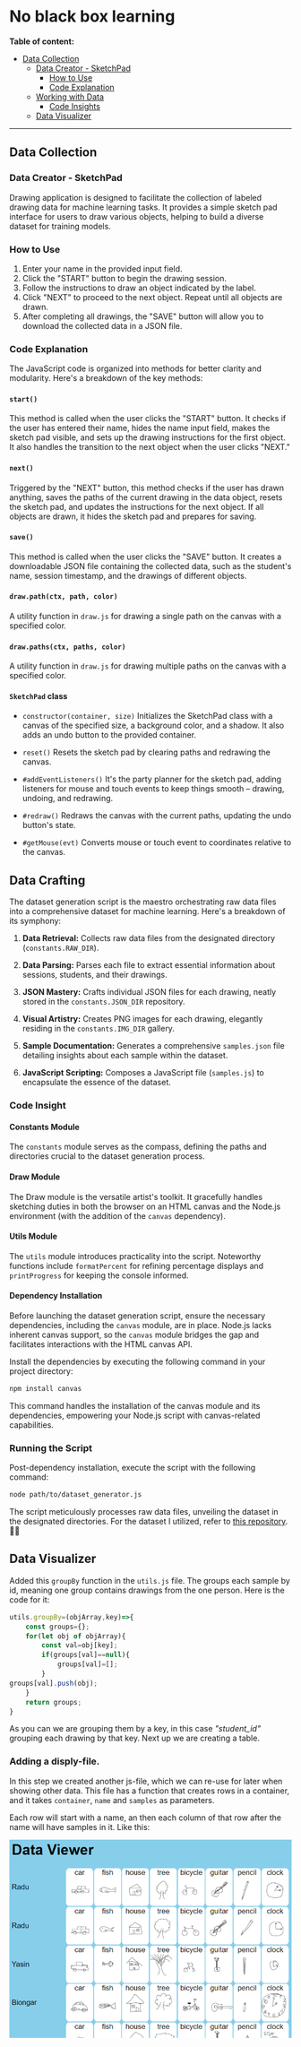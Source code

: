 # No black box learning

**Table of content:**
- [Data Collection](#data-collection)
  - [Data Creator - SketchPad](#data-creator-drawing)
    - [How to Use](#how-to-use)
    - [Code Explanation](#code-explanation)
  - [Working with Data](#dataset-generation)
    - [Code Insights](#code-explanation-2)
  - [Data Visualizer](#data-visualizer)
---

<a id=data-collection></a>
## Data Collection

<a id=data-creator-drawing></a>
### Data Creator - SketchPad
Drawing application is designed to facilitate the collection of labeled drawing data for machine learning tasks. It provides a simple sketch pad interface for users to draw various objects, helping to build a diverse dataset for training models.

<a id=how-to-use></a>
### How to Use
1. Enter your name in the provided input field.
2. Click the "START" button to begin the drawing session.
3. Follow the instructions to draw an object indicated by the label.
4. Click "NEXT" to proceed to the next object. Repeat until all objects are drawn.
5. After completing all drawings, the "SAVE" button will allow you to download the collected data in a JSON file.

<a id=code-explanation></a>
### Code Explanation
The JavaScript code is organized into methods for better clarity and modularity. Here's a breakdown of the key methods:

#### `start()`
This method is called when the user clicks the "START" button. It checks if the user has entered their name, hides the name input field, makes the sketch pad visible, and sets up the drawing instructions for the first object. It also handles the transition to the next object when the user clicks "NEXT."

#### `next()`
Triggered by the "NEXT" button, this method checks if the user has drawn anything, saves the paths of the current drawing in the data object, resets the sketch pad, and updates the instructions for the next object. If all objects are drawn, it hides the sketch pad and prepares for saving.

#### `save()`
This method is called when the user clicks the "SAVE" button. It creates a downloadable JSON file containing the collected data, such as the student's name, session timestamp, and the drawings of different objects.

#### `draw.path(ctx, path, color)`
A utility function in `draw.js` for drawing a single path on the canvas with a specified color.

#### `draw.paths(ctx, paths, color)`
A utility function in `draw.js` for drawing multiple paths on the canvas with a specified color.

#### `SketchPad` class
- `constructor(container, size)`
  Initializes the SketchPad class with a canvas of the specified size, a background color, and a shadow. It also adds an undo button to the provided container.

- `reset()`
  Resets the sketch pad by clearing paths and redrawing the canvas.

- `#addEventListeners()`
  It's the party planner for the sketch pad, adding listeners for mouse and touch events to keep things smooth – drawing, undoing, and redrawing.

- `#redraw()`
  Redraws the canvas with the current paths, updating the undo button's state.

- `#getMouse(evt)`
  Converts mouse or touch event to coordinates relative to the canvas.


<a id=dataset-generation></a>
## Data Crafting

The dataset generation script is the maestro orchestrating raw data files into a comprehensive dataset for machine learning. Here's a breakdown of its symphony:

1. **Data Retrieval:**
     Collects raw data files from the designated directory (`constants.RAW_DIR`).
  
2. **Data Parsing:**
     Parses each file to extract essential information about sessions, students, and their drawings.
  
3. **JSON Mastery:**
     Crafts individual JSON files for each drawing, neatly stored in the `constants.JSON_DIR` repository.
  
4. **Visual Artistry:**
     Creates PNG images for each drawing, elegantly residing in the `constants.IMG_DIR` gallery.
  
5. **Sample Documentation:**
    Generates a comprehensive `samples.json` file detailing insights about each sample within the dataset.
  
6. **JavaScript Scripting:**
     Composes a JavaScript file (`samples.js`) to encapsulate the essence of the dataset.

<a id=code-explanation-2></a>
### Code Insight

#### Constants Module
The `constants` module serves as the compass, defining the paths and directories crucial to the dataset generation process.

#### Draw Module
The Draw module is the versatile artist's toolkit. It gracefully handles sketching duties in both the browser on an HTML canvas and the Node.js environment (with the addition of the `canvas` dependency).

#### Utils Module
The `utils` module introduces practicality into the script. Noteworthy functions include `formatPercent` for refining percentage displays and `printProgress` for keeping the console informed.

#### Dependency Installation

Before launching the dataset generation script, ensure the necessary dependencies, including the `canvas` module, are in place. Node.js lacks inherent canvas support, so the `canvas` module bridges the gap and facilitates interactions with the HTML canvas API.

Install the dependencies by executing the following command in your project directory:

```bash
npm install canvas
```

This command handles the installation of the canvas module and its dependencies, empowering your Node.js script with canvas-related capabilities.

### Running the Script

Post-dependency installation, execute the script with the following command:

```bash
node path/to/dataset_generator.js
```

The script meticulously processes raw data files, unveiling the dataset in the designated directories. For the dataset I utilized, refer to [this repository](https://github.com/gniziemazity/drawing-data).🚀✨


## Data Visualizer

Added this `groupBy` function in the `utils.js` file. The groups each sample by id, meaning one group contains drawings from the one person. Here is the code for it: 
```js
utils.groupBy=(objArray,key)=>{
    const groups={};
    for(let obj of objArray){
        const val=obj[key];
        if(groups[val]==null){
            groups[val]=[];
        }
groups[val].push(obj);
    }
    return groups;
}
```

As you can we are grouping them by a key, in this case _"student_id"_ grouping each drawing by that key. Next up we are creating a table. 

### Adding a disply-file.

In this step we created another js-file, which we can re-use for later when showing other data. This file has a function that creates rows in a container, and it takes `container`, `name` and `samples` as parameters. 

Each row will start with a name, an then each column of that row after the name will have samples in it. Like this: 

![Image of samples](/readme_img/screenshot_dataviewer.png)

